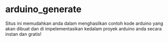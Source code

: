 # arduino_generate
Situs ini memudahkan anda dalam menghasilkan contoh kode arduino yang akan dibuat dan di impelementasikan kedalam proyek arduino anda secara instan dan gratis!
